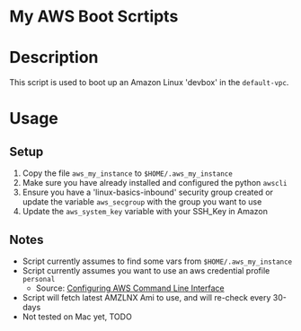 # My AWS Boot Scrtipts

# Description
This script is used to boot up an Amazon Linux 'devbox' in the `default-vpc`.

# Usage
## Setup

1. Copy the file `aws_my_instance` to `$HOME/.aws_my_instance`
2. Make sure you have already installed and configured the python `awscli`
3. Ensure you have a 'linux-basics-inbound' security group created or update
the variable `aws_secgroup` with the group you want to use
4. Update the `aws_system_key` variable with your SSH_Key in Amazon

## Notes

  * Script currently assumes to find some vars from `$HOME/.aws_my_instance`
  * Script currently assumes you want to use an aws credential profile `personal`
    * Source: [Configuring AWS Command Line Interface](http://docs.aws.amazon.com/cli/latest/userguide/cli-chap-getting-started.html#cli-multiple-profiles)
  * Script will fetch latest AMZLNX Ami to use, and will re-check every 30-days
  * Not tested on Mac yet, TODO
